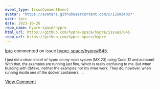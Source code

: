 ```yaml
---
event_type: IssueCommentEvent
avatar: "https://avatars.githubusercontent.com/u/13603403?"
user: lprc
date: 2023-10-26
repo_name: hypre-space/hypre
html_url: https://github.com/hypre-space/hypre/issues/845
repo_url: https://github.com/hypre-space/hypre
---
```


<a href='https://github.com/lprc' target='_blank'>lprc</a> commented on issue <a href='https://github.com/hypre-space/hypre/issues/845' target='_blank'>hypre-space/hypre#845</a>.

<small>I just did a clean install of hypre on my main system (MX 23) using Cuda 12 and autoconf. With that, the examples are running just fine, which is really confusing to me. But when building with CMake, neither the examples nor my mwe work. They do, however, when running inside one of the docker containers. ...</small>

<a href='https://github.com/hypre-space/hypre/issues/845' target='_blank'>View Comment</a>
